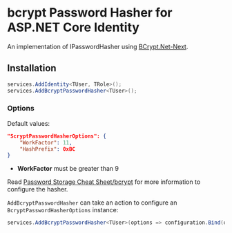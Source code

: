 ﻿# bcrypt Password Hasher for ASP.NET Core Identity

An implementation of IPasswordHasher<TUser> using [BCrypt.Net-Next](https://github.com/BcryptNet/bcrypt.net).

## Installation

```csharp
services.AddIdentity<TUser, TRole>();
services.AddBcryptPasswordHasher<TUser>();
```

### Options

Default values:

``` json
"ScryptPasswordHasherOptions": {
    "WorkFactor": 11,
    "HashPrefix": 0xBC
}
```

- **WorkFactor** must be greater than 9

Read [Password Storage Cheat Sheet/bcrypt](https://cheatsheetseries.owasp.org/cheatsheets/Password_Storage_Cheat_Sheet.html#bcrypt) for more information to configure the hasher.

`AddBcryptPasswordHasher` can take an action to configure an `BcryptPasswordHasherOptions` instance:

```cs
services.AddBcryptPasswordHasher<TUser>(options => configuration.Bind(options));
```

